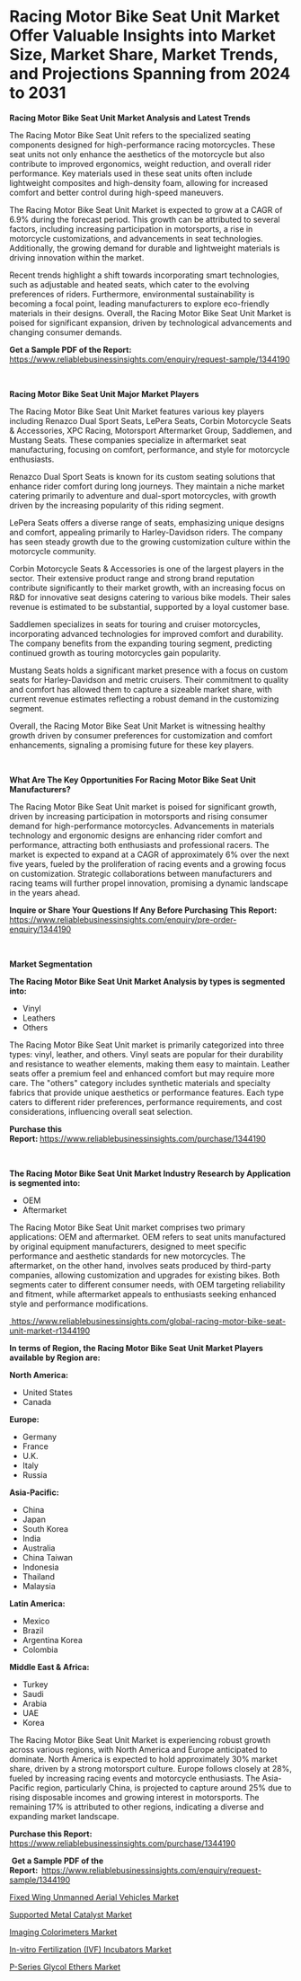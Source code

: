 <p><h1>Racing Motor Bike Seat Unit Market Offer Valuable Insights into Market Size, Market Share, Market Trends, and Projections Spanning from 2024 to 2031</h1></p><p><strong>Racing Motor Bike Seat Unit Market Analysis and Latest Trends</strong></p>
<p><p>The Racing Motor Bike Seat Unit refers to the specialized seating components designed for high-performance racing motorcycles. These seat units not only enhance the aesthetics of the motorcycle but also contribute to improved ergonomics, weight reduction, and overall rider performance. Key materials used in these seat units often include lightweight composites and high-density foam, allowing for increased comfort and better control during high-speed maneuvers.</p><p>The Racing Motor Bike Seat Unit Market is expected to grow at a CAGR of 6.9% during the forecast period. This growth can be attributed to several factors, including increasing participation in motorsports, a rise in motorcycle customizations, and advancements in seat technologies. Additionally, the growing demand for durable and lightweight materials is driving innovation within the market. </p><p>Recent trends highlight a shift towards incorporating smart technologies, such as adjustable and heated seats, which cater to the evolving preferences of riders. Furthermore, environmental sustainability is becoming a focal point, leading manufacturers to explore eco-friendly materials in their designs. Overall, the Racing Motor Bike Seat Unit Market is poised for significant expansion, driven by technological advancements and changing consumer demands.</p></p>
<p><strong>Get a Sample PDF of the Report:&nbsp;</strong> <a href="https://www.reliablebusinessinsights.com/enquiry/request-sample/1344190?utm_campaign=75&utm_medium=2&utm_source=Github&utm_content=ia&utm_term=29102024&utm_id=racing-motor-bike-seat-unit">https://www.reliablebusinessinsights.com/enquiry/request-sample/1344190</a></p>
<p>&nbsp;</p>
<p><strong>Racing Motor Bike Seat Unit Major Market Players</strong></p>
<p><p>The Racing Motor Bike Seat Unit Market features various key players including Renazco Dual Sport Seats, LePera Seats, Corbin Motorcycle Seats & Accessories, XPC Racing, Motorsport Aftermarket Group, Saddlemen, and Mustang Seats. These companies specialize in aftermarket seat manufacturing, focusing on comfort, performance, and style for motorcycle enthusiasts.</p><p>Renazco Dual Sport Seats is known for its custom seating solutions that enhance rider comfort during long journeys. They maintain a niche market catering primarily to adventure and dual-sport motorcycles, with growth driven by the increasing popularity of this riding segment.</p><p>LePera Seats offers a diverse range of seats, emphasizing unique designs and comfort, appealing primarily to Harley-Davidson riders. The company has seen steady growth due to the growing customization culture within the motorcycle community.</p><p>Corbin Motorcycle Seats & Accessories is one of the largest players in the sector. Their extensive product range and strong brand reputation contribute significantly to their market growth, with an increasing focus on R&D for innovative seat designs catering to various bike models. Their sales revenue is estimated to be substantial, supported by a loyal customer base.</p><p>Saddlemen specializes in seats for touring and cruiser motorcycles, incorporating advanced technologies for improved comfort and durability. The company benefits from the expanding touring segment, predicting continued growth as touring motorcycles gain popularity.</p><p>Mustang Seats holds a significant market presence with a focus on custom seats for Harley-Davidson and metric cruisers. Their commitment to quality and comfort has allowed them to capture a sizeable market share, with current revenue estimates reflecting a robust demand in the customizing segment.</p><p>Overall, the Racing Motor Bike Seat Unit Market is witnessing healthy growth driven by consumer preferences for customization and comfort enhancements, signaling a promising future for these key players.</p></p>
<p>&nbsp;</p>
<p><strong>What Are The Key Opportunities For Racing Motor Bike Seat Unit Manufacturers?</strong></p>
<p><p>The Racing Motor Bike Seat Unit market is poised for significant growth, driven by increasing participation in motorsports and rising consumer demand for high-performance motorcycles. Advancements in materials technology and ergonomic designs are enhancing rider comfort and performance, attracting both enthusiasts and professional racers. The market is expected to expand at a CAGR of approximately 6% over the next five years, fueled by the proliferation of racing events and a growing focus on customization. Strategic collaborations between manufacturers and racing teams will further propel innovation, promising a dynamic landscape in the years ahead.</p></p>
<p><strong>Inquire or Share Your Questions If Any Before Purchasing This Report:</strong> <a href="https://www.reliablebusinessinsights.com/enquiry/pre-order-enquiry/1344190?utm_campaign=75&utm_medium=2&utm_source=Github&utm_content=ia&utm_term=29102024&utm_id=racing-motor-bike-seat-unit">https://www.reliablebusinessinsights.com/enquiry/pre-order-enquiry/1344190</a></p>
<p>&nbsp;</p>
<p><strong>Market Segmentation</strong></p>
<p><strong>The Racing Motor Bike Seat Unit Market Analysis by types is segmented into:</strong></p>
<p><ul><li>Vinyl</li><li>Leathers</li><li>Others</li></ul></p>
<p><p>The Racing Motor Bike Seat Unit market is primarily categorized into three types: vinyl, leather, and others. Vinyl seats are popular for their durability and resistance to weather elements, making them easy to maintain. Leather seats offer a premium feel and enhanced comfort but may require more care. The "others" category includes synthetic materials and specialty fabrics that provide unique aesthetics or performance features. Each type caters to different rider preferences, performance requirements, and cost considerations, influencing overall seat selection.</p></p>
<p><strong>Purchase this Report:&nbsp;</strong><a href="https://www.reliablebusinessinsights.com/purchase/1344190?utm_campaign=75&utm_medium=2&utm_source=Github&utm_content=ia&utm_term=29102024&utm_id=racing-motor-bike-seat-unit">https://www.reliablebusinessinsights.com/purchase/1344190</a></p>
<p>&nbsp;</p>
<p><strong>The Racing Motor Bike Seat Unit Market Industry Research by Application is segmented into:</strong></p>
<p><ul><li>OEM</li><li>Aftermarket</li></ul></p>
<p><p>The Racing Motor Bike Seat Unit market comprises two primary applications: OEM and aftermarket. OEM refers to seat units manufactured by original equipment manufacturers, designed to meet specific performance and aesthetic standards for new motorcycles. The aftermarket, on the other hand, involves seats produced by third-party companies, allowing customization and upgrades for existing bikes. Both segments cater to different consumer needs, with OEM targeting reliability and fitment, while aftermarket appeals to enthusiasts seeking enhanced style and performance modifications.</p></p>
<p><a href="https://www.reliablebusinessinsights.com/global-racing-motor-bike-seat-unit-market-r1344190?utm_campaign=75&utm_medium=2&utm_source=Github&utm_content=ia&utm_term=29102024&utm_id=racing-motor-bike-seat-unit">&nbsp;https://www.reliablebusinessinsights.com/global-racing-motor-bike-seat-unit-market-r1344190</a></p>
<p><strong>In terms of Region, the Racing Motor Bike Seat Unit Market Players available by Region are:</strong></p>
<p>
    <p> <strong> North America: </strong>
        <ul>
            <li>United States</li>
            <li>Canada</li>
        </ul>
        </p> 
    <p> <strong> Europe: </strong>
        <ul>
            <li>Germany</li>
            <li>France</li>
            <li>U.K.</li>
            <li>Italy</li>
            <li>Russia</li>
        </ul>
        </p> 
    <p> <strong> Asia-Pacific: </strong>
        <ul>
            <li>China</li>
            <li>Japan</li>
            <li>South Korea</li>
            <li>India</li>
            <li>Australia</li>
            <li>China Taiwan</li>
            <li>Indonesia</li>
            <li>Thailand</li>
            <li>Malaysia</li>
        </ul>
        </p> 
    <p> <strong> Latin America: </strong>
        <ul>
            <li>Mexico</li>
            <li>Brazil</li>
            <li>Argentina Korea</li>
            <li>Colombia</li>
        </ul>
        </p> 
    <p> <strong> Middle East & Africa: </strong>
        <ul>
            <li>Turkey</li>
            <li>Saudi</li>
            <li>Arabia</li>
            <li>UAE</li>
            <li>Korea</li>
        </ul>
    </p>
    </p>
<p><p>The Racing Motor Bike Seat Unit Market is experiencing robust growth across various regions, with North America and Europe anticipated to dominate. North America is expected to hold approximately 30% market share, driven by a strong motorsport culture. Europe follows closely at 28%, fueled by increasing racing events and motorcycle enthusiasts. The Asia-Pacific region, particularly China, is projected to capture around 25% due to rising disposable incomes and growing interest in motorsports. The remaining 17% is attributed to other regions, indicating a diverse and expanding market landscape.</p></p>
<p><strong>Purchase this Report: </strong><a href="https://www.reliablebusinessinsights.com/purchase/1344190?utm_campaign=75&utm_medium=2&utm_source=Github&utm_content=ia&utm_term=29102024&utm_id=racing-motor-bike-seat-unit">https://www.reliablebusinessinsights.com/purchase/1344190</a></p>
<p>&nbsp;<strong>Get a Sample PDF of the Report:&nbsp;&nbsp;</strong><a href="https://www.reliablebusinessinsights.com/enquiry/request-sample/1344190?utm_campaign=75&utm_medium=2&utm_source=Github&utm_content=ia&utm_term=29102024&utm_id=racing-motor-bike-seat-unit">https://www.reliablebusinessinsights.com/enquiry/request-sample/1344190</a></p>
<p><strong></strong></p>
<p><p><a href="https://www.linkedin.com/pulse/global-fixed-wing-unmanned-aerial-vehicles-market-trends-analysis-afd5f?utm_campaign=75&utm_medium=2&utm_source=Github&utm_content=ia&utm_term=29102024&utm_id=racing-motor-bike-seat-unit">Fixed Wing Unmanned Aerial Vehicles Market</a></p><p><a href="https://github.com/taketakyriffecd/Market-Research-Report-List-1/blob/main/supported-metal-catalyst-market.md?utm_campaign=75&utm_medium=2&utm_source=Github&utm_content=ia&utm_term=29102024&utm_id=racing-motor-bike-seat-unit">Supported Metal Catalyst Market</a></p><p><a href="https://www.linkedin.com/pulse/insights-imaging-colorimeters-market-players-size-geographical-ebbrf?utm_campaign=75&utm_medium=2&utm_source=Github&utm_content=ia&utm_term=29102024&utm_id=racing-motor-bike-seat-unit">Imaging Colorimeters Market</a></p><p><a href="https://issuu.com/reportprime-2/docs/in-vitro-fertilization-ivf-incubato_d84bfd8b96c168?utm_campaign=75&utm_medium=2&utm_source=Github&utm_content=ia&utm_term=29102024&utm_id=racing-motor-bike-seat-unit">In-vitro Fertilization (IVF) Incubators Market</a></p><p><a href="https://github.com/shivermasallash/Market-Research-Report-List-1/blob/main/p-series-glycol-ethers-market.md?utm_campaign=75&utm_medium=2&utm_source=Github&utm_content=ia&utm_term=29102024&utm_id=racing-motor-bike-seat-unit">P-Series Glycol Ethers Market</a></p></p>